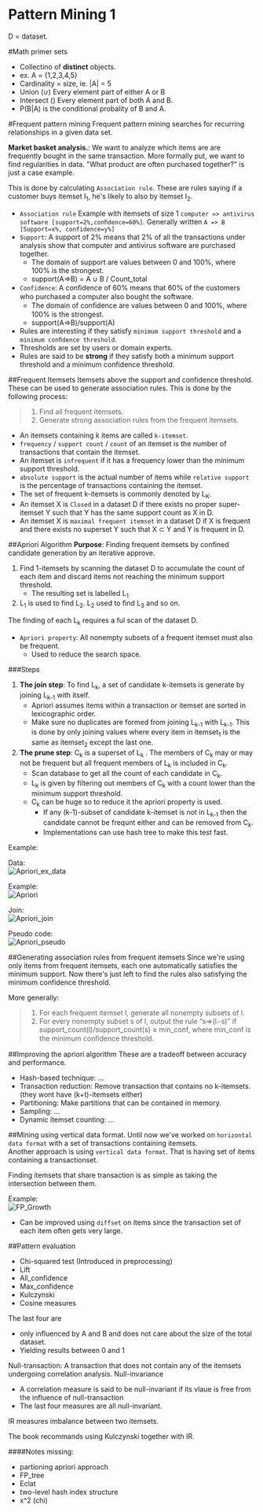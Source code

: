 Pattern Mining 1
================

D = dataset.

#Math primer sets
- Collectino of **distinct** objects.
- ex. A = {1,2,3,4,5}
- Cardinality = size, ie. |A| = 5
- Union (∪) Every element part of either A or B
- Intersect () Every element part of both A and B.
- P(B|A) is the conditional probality of B and A.


#Frequent pattern mining
Frequent pattern mining searches for recurring relationships in a given data set.

**Market basket analysis.**: We want to analyze which items are are frequently bought in the same transaction.
More formally put, we want to find regularities in data. "What product are often purchased together?" is just a case example.

 This is done by calculating `Association rule`.
These are rules saying if a customer buys itemset I<sub>1</sub>, he's likely to also by itemset I<sub>2</sub>.

- `Association rule` Example with itemsets of size 1 `computer => antivirus software [support=2%,conﬁdence=60%]`. Generally written `A => B [Support=x%, confidence=y%]`
- `Support`:  A support of 2% means that 2% of all the transactions under analysis show that computer and antivirus software are purchased together.
    - The domain of support are values between 0 and 100%, where 100% is the strongest.
    - support(A=>B) = A ∪ B / Count_total
- `Confidence`:  A conﬁdence of 60% means that 60% of the customers who purchased a computer also bought the software.
    - The domain of conﬁdence are values between 0 and 100%, where 100% is the strongest.
    - support(A=>B)/support(A)
- Rules are interesting if they satisfy  `minimum support threshold` and a `minimum conﬁdence threshold`.
- Thresholds are set by users or domain experts. 
- Rules are said to be **strong** if they satisfy both a minimum support threshold and a minimum confidence threshold.

##Frequent Itemsets
Itemsets above the support and confidence threshold. These can be used to generate association rules. This is done by the following process:

>1. Find all frequent itemsets.
>2. Generate strong association rules from the frequent itemsets. 

- An itemsets containing k items are called `k-itemset`.
- `frequency` / `support count` / `count` of an itemset is the number of transactions that contain the itemset.
- An itemset is `infrequent` if it has a frequency lower than the minimum support threshold. 
- `absolute support` is the actual number of items while `relative support` is the percentage of transactions containing the itemset.
- The set of frequent k-itemsets is commonly denoted by L<sub>K</sub>.
- An itemset X is `Closed` in a dataset D if there exists no proper super-itemset Y such that Y has the same support count as X in D.
- An itemset X is `maximal frequent itemset` in a dataset D if X is frequent and there exists no superset Y such that X ⊂ Y and Y is frequent in D.
 
##Apriori Algorithm
**Purpose**: Finding frequent itemsets by confined candidate generation by an iterative approve.


1. Find 1-itemsets by scanning the dataset D to accumulate the count of each item and discard items not reaching the minimum support threshold.
    - The resulting set is labelled L<sub>1</sub>
2. L<sub>1</sub> is used to find L<sub>2</sub>. L<sub>2</sub> used to find L<sub>3</sub> and so on.

The finding of each L<sub>k</sub> requires a ful scan of the dataset D.
  
- `Apriori property`: All nonempty subsets of a frequent itemset must also be frequent.
    -  Used to reduce the search space. 

###Steps

1. **The join step**: To find L<sub>k</sub>, a set of candidate k-itemsets is generate by joining L<sub>k-1</sub> with itself.
    - Apriori assumes items within a transaction or itemset are sorted in lexicographic order.
    - Make sure no duplicates are formed from joining L<sub>k-1</sub> with L<sub>k-1</sub>. This is done by only joining values where every item in itemset<sub>1</sub> is the same as itemset<sub>2</sub> except the last one.
2. **The prune step**: C<sub>k</sub> is a superset of L<sub>k</sub> . The members of C<sub>k</sub> may or may not be frequent but all frequent members of L<sub>k</sub> is included in C<sub>k</sub>.
    - Scan database to get all the count of each candidate in C<sub>k</sub>.
    - L<sub>k</sub> is given by filtering out members of C<sub>k</sub> with a count lower than the minimum support threshold.
    - C<sub>k</sub> can be huge so to reduce it the apriori property is used.
        - If any (k-1)-subset of candidate k-itemset is not in L<sub>k-1</sub> then the candidate cannot be frequnt either and can be removed from C<sub>k</sub>.
        - Implementations can use hash tree to make this test fast.
        
Example:

Data:  
![Apriori_ex_data](Images\Apriori_ex_data.PNG "Apriori_ex_data")

Example:  
![Apriori](Images\Apriori.PNG "Apriori")

Join:  
![Apriori_join](Images\Apriori_join.PNG "Apriori_join")

Pseudo code:  
![Apriori_pseudo](Images\Apriori_pseudo.PNG "Apriori_pseudo")


##Generating association rules from frequent itemsets
Since we're using only items from frequent itemsets, each one automatically satisfies the minimum support. 
Now there's just left to find the rules also satisfying the minimum confidence threshold. 

More generally:
>1. For each frequent itemset l, generate all nonempty subsets of l.
>2. For every nonempty subset s of l, output the rule “s⇒(l−s)” if support_count(l)/support_count(s) ≥ min_conf, where min_conf is the minimum conﬁdence threshold.

##Improving the apriori algorithm
These are a tradeoff between accuracy and performance.

- Hash-based technique: ...
- Transaction reduction: Remove transaction that contains no k-itemsets. (they wont have (k+t)-itemsets either)
- Partitioning: Make partitions that can be contained in memory.
- Sampling: ...
- Dynamic itemset counting: ...

##Mining using vertical data format.
Until now we've worked on `horizontal data format` with a set of transactions containing itemsets.  
Another approach is using `vertical data format`. That is having set of items containing a transactionset.

Finding itemsets that share transaction is as simple as taking the intersection between them.

Example:  
![FP_Growth](Images\FP_Growth.PNG "FP_Growth")

- Can be improved using `diffset` on items since the transaction set of each item often gets very large. 

##Pattern evaluation
- Chi-squared test (Introduced in preprocessing)
- Lift
- All_confidence
- Max_confidence
- Kulczynski
- Cosine measures

The last four are
- only influenced by A and B and does not care about the size of the total dataset.
- Yielding results between 0 and 1

Null-transaction: A transaction that does not contain any of the itemsets undergoing correlation analysis.
Null-invariance
- A correlation measure is said to be null-invariant if its vlaue is free from the influence of null-transaction
- The last four measures are all null-invariant.

IR measures imbalance between two itemsets.

The book recommands using Kulczynski together with IR.

####Notes missing:
- partioning apriori approach
- FP_tree
- Eclat
- two-level hash index structure
- x^2 (chi)


